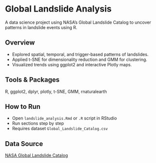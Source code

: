 # Global Landslide Analysis

A data science project using NASA’s Global Landslide Catalog to uncover patterns in landslide events using R.

## Overview
- Explored spatial, temporal, and trigger-based patterns of landslides.
- Applied t-SNE for dimensionality reduction and GMM for clustering.
- Visualized trends using ggplot2 and interactive Plotly maps.

## Tools & Packages
R, ggplot2, dplyr, plotly, t-SNE, GMM, rnaturalearth

## How to Run
- Open `landslide_analysis.Rmd` or `.R` script in RStudio
- Run sections step by step
- Requires dataset `Global_Landslide_Catalog.csv`

## Data Source
[NASA Global Landslide Catalog](https://data.nasa.gov/Earth-Science/Global-Landslide-Catalog-Export/dd9e-wu2v)
